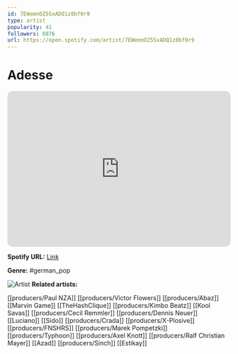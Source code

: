 ```yaml
---
id: 7EWemnOZ5SxADQ1z8bf0r9
type: artist
popularity: 41
followers: 8876
url: https://open.spotify.com/artist/7EWemnOZ5SxADQ1z8bf0r9
---
```

# Adesse

<iframe style="border-radius:12px" src="https://open.spotify.com/embed/artist/7EWemnOZ5SxADQ1z8bf0r9" width="100%" height="352" frameBorder="0" allowfullscreen="" allow="autoplay; clipboard-write; encrypted-media; fullscreen; picture-in-picture" loading="lazy"></iframe>

**Spotify URL:** [Link](https://open.spotify.com/artist/7EWemnOZ5SxADQ1z8bf0r9)

**Genre:**  #german_pop

![Artist](https://i.scdn.co/image/ab6761610000e5ebaf6825e2d7c6180dbeeb109a)
**Related artists:**

[[producers/Paul NZA]]
[[producers/Victor Flowers]]
[[producers/Abaz]]
[[Marvin Game]]
[[TheHashClique]]
[[producers/Kimbo Beatz]]
[[Kool Savas]]
[[producers/Cecil Remmler]]
[[producers/Dennis Neuer]]
[[Luciano]]
[[Sido]]
[[producers/Crada]]
[[producers/X-Plosive]]
[[producers/FNSHRS]]
[[producers/Marek Pompetzki]]
[[producers/Typhoon]]
[[producers/Axel Knott]]
[[producers/Ralf Christian Mayer]]
[[Azad]]
[[producers/Sinch]]
[[Estikay]]
